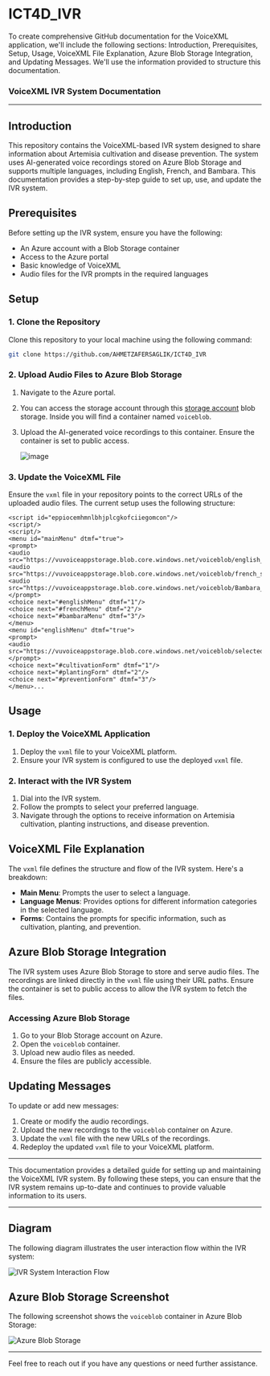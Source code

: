 # ICT4D_IVR
To create comprehensive GitHub documentation for the VoiceXML application, we'll include the following sections: Introduction, Prerequisites, Setup, Usage, VoiceXML File Explanation, Azure Blob Storage Integration, and Updating Messages. We'll use the information provided to structure this documentation.

### VoiceXML IVR System Documentation

---

## Introduction

This repository contains the VoiceXML-based IVR system designed to share information about Artemisia cultivation and disease prevention. The system uses AI-generated voice recordings stored on Azure Blob Storage and supports multiple languages, including English, French, and Bambara. This documentation provides a step-by-step guide to set up, use, and update the IVR system.

## Prerequisites

Before setting up the IVR system, ensure you have the following:
- An Azure account with a Blob Storage container
- Access to the Azure portal
- Basic knowledge of VoiceXML
- Audio files for the IVR prompts in the required languages

## Setup

### 1. Clone the Repository

Clone this repository to your local machine using the following command:

```bash
git clone https://github.com/AHMETZAFERSAGLIK/ICT4D_IVR
```

### 2. Upload Audio Files to Azure Blob Storage

1. Navigate to the Azure portal.
2. You can access the storage account through this [storage account](https://portal.azure.com/#@vunl.onmicrosoft.com/resource/subscriptions/0f8c043b-7d9a-4be5-99e2-265b83fdd0d3/resourceGroups/vu_voice_app_rsrc/providers/Microsoft.Storage/storageAccounts/vuvoiceappstorage/containers) blob storage. Inside you will find a container named `voiceblob`.
3. Upload the AI-generated voice recordings to this container. Ensure the container is set to public access.

   ![image](https://github.com/AHMETZAFERSAGLIK/ICT4D_IVR/assets/69164622/25057668-4943-4235-b90e-4ca20dc4eadd)


### 3. Update the VoiceXML File

Ensure the `vxml` file in your repository points to the correct URLs of the uploaded audio files. The current setup uses the following structure:

```<vxml version="2.1">
<script id="eppiocemhmnlbhjplcgkofciiegomcon"/>
<script/>
<script/>
<menu id="mainMenu" dtmf="true">
<prompt>
<audio src="https://vuvoiceappstorage.blob.core.windows.net/voiceblob/english_select_language.wav"/>
<audio src="https://vuvoiceappstorage.blob.core.windows.net/voiceblob/french_select_language.wav"/>
<audio src="https://vuvoiceappstorage.blob.core.windows.net/voiceblob/Bambara_select_language.wav"/>
</prompt>
<choice next="#englishMenu" dtmf="1"/>
<choice next="#frenchMenu" dtmf="2"/>
<choice next="#bambaraMenu" dtmf="3"/>
</menu>
<menu id="englishMenu" dtmf="true">
<prompt>
<audio src="https://vuvoiceappstorage.blob.core.windows.net/voiceblob/selected_English.wav"/>
</prompt>
<choice next="#cultivationForm" dtmf="1"/>
<choice next="#plantingForm" dtmf="2"/>
<choice next="#preventionForm" dtmf="3"/>
</menu>...
```



## Usage

### 1. Deploy the VoiceXML Application

1. Deploy the `vxml` file to your VoiceXML platform.
2. Ensure your IVR system is configured to use the deployed `vxml` file.

### 2. Interact with the IVR System

1. Dial into the IVR system.
2. Follow the prompts to select your preferred language.
3. Navigate through the options to receive information on Artemisia cultivation, planting instructions, and disease prevention.

## VoiceXML File Explanation

The `vxml` file defines the structure and flow of the IVR system. Here's a breakdown:

- **Main Menu**: Prompts the user to select a language.
- **Language Menus**: Provides options for different information categories in the selected language.
- **Forms**: Contains the prompts for specific information, such as cultivation, planting, and prevention.

## Azure Blob Storage Integration

The IVR system uses Azure Blob Storage to store and serve audio files. The recordings are linked directly in the `vxml` file using their URL paths. Ensure the container is set to public access to allow the IVR system to fetch the files.

### Accessing Azure Blob Storage

1. Go to your Blob Storage account on Azure.
2. Open the `voiceblob` container.
3. Upload new audio files as needed.
4. Ensure the files are publicly accessible.

## Updating Messages

To update or add new messages:

1. Create or modify the audio recordings.
2. Upload the new recordings to the `voiceblob` container on Azure.
3. Update the `vxml` file with the new URLs of the recordings.
4. Redeploy the updated `vxml` file to your VoiceXML platform.

---

This documentation provides a detailed guide for setting up and maintaining the VoiceXML IVR system. By following these steps, you can ensure that the IVR system remains up-to-date and continues to provide valuable information to its users.

---

## Diagram

The following diagram illustrates the user interaction flow within the IVR system:

![IVR System Interaction Flow](https://path-to-your-diagram.png)

## Azure Blob Storage Screenshot

The following screenshot shows the `voiceblob` container in Azure Blob Storage:

![Azure Blob Storage](https://path-to-your-screenshot.png)

---

Feel free to reach out if you have any questions or need further assistance.
